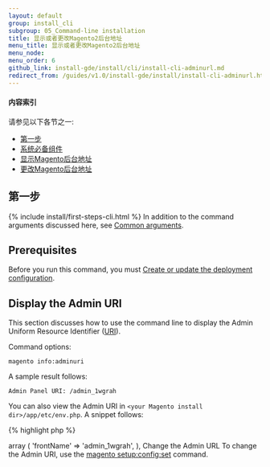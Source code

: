 ```yaml
---
layout: default
group: install_cli
subgroup: 05_Command-line installation
title: 显示或者更改Magento2后台地址
menu_title: 显示或者更改Magento2后台地址
menu_node: 
menu_order: 6
github_link: install-gde/install/cli/install-cli-adminurl.md
redirect_from: /guides/v1.0/install-gde/install/install-cli-adminurl.html
---
```


  
<h4>内容索引</h4>

请参见以下各节之一:

*	<a href="#instgde-install-cli-first">第一步</a>
*	<a href="#instgde-cli-subcommands-store-prereq">系统必备组件</a>
*	<a href="#instgde-cli-displayurl">显示Magento后台地址</a>
*	<a href="#instgde-cli-changeurl">更改Magento后台地址</a>

<h2 id="instgde-cli-before">第一步</h2>
{% include install/first-steps-cli.html %}
In addition to the command arguments discussed here, see <a href="{{ site.gdeurl }}install-gde/install/install-cli-subcommands.html#instgde-cli-subcommands-common">Common arguments</a>.

<h2 id="instgde-cli-subcommands-db-prereq">Prerequisites</h2>
Before you run this command, you must <a href="{{ site.gdeurl }}install-gde/install/install-cli-subcommands-deployment.html">Create or update the deployment configuration</a>.

<h2 id="instgde-cli-displayurl">Display the Admin URI</h2>
This section discusses how to use the command line to display the Admin Uniform Resource Identifier (<a href="http://www.w3.org/Protocols/rfc2616/rfc2616-sec3.html#sec3.2" target="_blank">URI</a>).

Command options:

	magento info:adminuri

A sample result follows:

	Admin Panel URI: /admin_1wgrah

You can also view the Admin URI in `<your Magento install dir>/app/etc/env.php`. A snippet follows:

{% highlight php %}
<? php
  'backend' =>
  array (
    'frontName' => 'admin_1wgrah',
  ),
  <?
{% endhighlight %}

<h2 id="instgde-cli-changeurl">Change the Admin URL</h2>
To change the Admin URI, use the <a href="{{ site.gdeurl }}/install-gde/install/install-cli-subcommands-deployment.html">magento setup:config:set</a> command.
